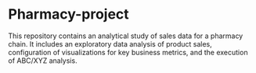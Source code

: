 # Pharmacy-project
This repository contains an analytical study of sales data for a pharmacy chain. It includes an exploratory data analysis of product sales, configuration of visualizations for key business metrics, and the execution of ABC/XYZ analysis. 
